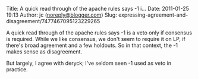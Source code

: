 Title: A quick read through of the apache rules says -1 i...
Date: 2011-01-25 19:13
Author: jc (noreply@blogger.com)
Slug: expressing-agreement-and-disagreement/7477467095123229265

A quick read through of the apache rules says -1 is a veto only if
consensus is required. While we like consensus, we don't seem to require
it on LP, if there's broad agreement and a few holdouts. So in that
context, the -1 makes sense as disagreement.  
  
But largely, I agree with deryck; I've seldom seen -1 used as veto in
practice.

